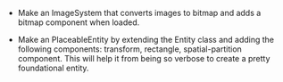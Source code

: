 * Make an ImageSystem that converts images to bitmap and adds a bitmap component when loaded. 

* Make an PlaceableEntity by extending the Entity class and adding the following components: transform, rectangle, spatial-partition component. This will help it from being so verbose to create a pretty foundational entity.